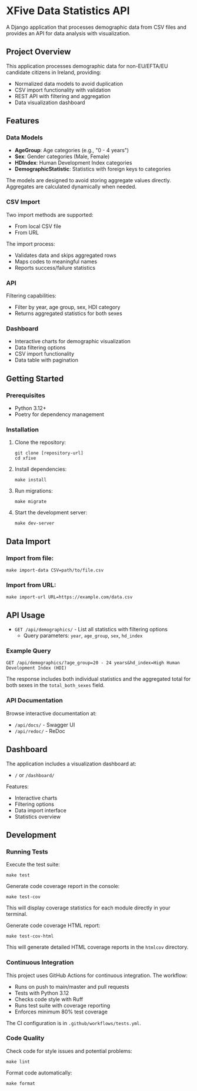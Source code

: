 # XFive Data Statistics API

A Django application that processes demographic data from CSV files and provides an API for data analysis with visualization.

## Project Overview

This application processes demographic data for non-EU/EFTA/EU candidate citizens in Ireland, providing:

- Normalized data models to avoid duplication
- CSV import functionality with validation
- REST API with filtering and aggregation
- Data visualization dashboard

## Features

### Data Models

- **AgeGroup**: Age categories (e.g., "0 - 4 years")
- **Sex**: Gender categories (Male, Female)
- **HDIndex**: Human Development Index categories
- **DemographicStatistic**: Statistics with foreign keys to categories

The models are designed to avoid storing aggregate values directly. Aggregates are calculated dynamically when needed.

### CSV Import

Two import methods are supported:
- From local CSV file
- From URL

The import process:
- Validates data and skips aggregated rows
- Maps codes to meaningful names
- Reports success/failure statistics

### API

Filtering capabilities:
- Filter by year, age group, sex, HDI category
- Returns aggregated statistics for both sexes

### Dashboard

- Interactive charts for demographic visualization
- Data filtering options
- CSV import functionality
- Data table with pagination

## Getting Started

### Prerequisites

- Python 3.12+
- Poetry for dependency management

### Installation

1. Clone the repository:
   ```
   git clone [repository-url]
   cd xfive
   ```

2. Install dependencies:
   ```
   make install
   ```

3. Run migrations:
   ```
   make migrate
   ```

4. Start the development server:
   ```
   make dev-server
   ```

## Data Import

### Import from file:
```
make import-data CSV=path/to/file.csv
```

### Import from URL:
```
make import-url URL=https://example.com/data.csv
```

## API Usage

- `GET /api/demographics/` - List all statistics with filtering options
  - Query parameters: `year`, `age_group`, `sex`, `hd_index`

### Example Query
```
GET /api/demographics/?age_group=20 - 24 years&hd_index=High Human Development Index (HDI)
```

The response includes both individual statistics and the aggregated total for both sexes in the `total_both_sexes` field.

### API Documentation

Browse interactive documentation at:
- `/api/docs/` - Swagger UI
- `/api/redoc/` - ReDoc

## Dashboard

The application includes a visualization dashboard at:
- `/` or `/dashboard/`

Features:
- Interactive charts
- Filtering options
- Data import interface
- Statistics overview

## Development

### Running Tests

Execute the test suite:
```
make test
```

Generate code coverage report in the console:
```
make test-cov
```
This will display coverage statistics for each module directly in your terminal.

Generate code coverage HTML report:
```
make test-cov-html
```
This will generate detailed HTML coverage reports in the `htmlcov` directory.

### Continuous Integration

This project uses GitHub Actions for continuous integration. The workflow:
- Runs on push to main/master and pull requests
- Tests with Python 3.12
- Checks code style with Ruff
- Runs test suite with coverage reporting
- Enforces minimum 80% test coverage

The CI configuration is in `.github/workflows/tests.yml`.

### Code Quality

Check code for style issues and potential problems:
```
make lint
```

Format code automatically:
```
make format
```
